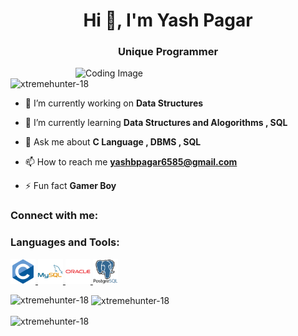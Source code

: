 <h1 align="center">Hi 👋, I'm Yash Pagar</h1>
<h3 align="center">Unique Programmer</h3>
<img align="right" alt="Coding Image" width="400" src="https://imgs.search.brave.com/3n8dZUtS2_gQY5c542S9L_V6Jf_CkBuhmEpbROh5JeU/rs:fit:860:0:0/g:ce/aHR0cHM6Ly9naWZk/Yi5jb20vaW1hZ2Vz/L2hpZ2gvYW5pbWF0/ZWQtcHJvZ3JhbW1l/ci1ndXktY29kaW5n/LTc5MGEwYnM4ZTh0/aHBpc2cuZ2lm.gif">

<p align="left"> <img src="https://komarev.com/ghpvc/?username=xtremehunter-18&label=Profile%20views&color=0e75b6&style=flat" alt="xtremehunter-18" /> </p>

- 🔭 I’m currently working on **Data Structures**

- 🌱 I’m currently learning **Data Structures and Alogorithms , SQL**

- 💬 Ask me about **C Language , DBMS , SQL**

- 📫 How to reach me **yashbpagar6585@gmail.com**

- ⚡ Fun fact **Gamer Boy**

<h3 align="left">Connect with me:</h3>
<p align="left">
</p>

<h3 align="left">Languages and Tools:</h3>
<p align="left"> <a href="https://www.cprogramming.com/" target="_blank" rel="noreferrer"> <img src="https://raw.githubusercontent.com/devicons/devicon/master/icons/c/c-original.svg" alt="c" width="40" height="40"/> </a> <a href="https://www.mysql.com/" target="_blank" rel="noreferrer"> <img src="https://raw.githubusercontent.com/devicons/devicon/master/icons/mysql/mysql-original-wordmark.svg" alt="mysql" width="40" height="40"/> </a> <a href="https://www.oracle.com/" target="_blank" rel="noreferrer"> <img src="https://raw.githubusercontent.com/devicons/devicon/master/icons/oracle/oracle-original.svg" alt="oracle" width="40" height="40"/> </a> <a href="https://www.postgresql.org" target="_blank" rel="noreferrer"> <img src="https://raw.githubusercontent.com/devicons/devicon/master/icons/postgresql/postgresql-original-wordmark.svg" alt="postgresql" width="40" height="40"/> </a> </p>

<p><img align="left" src="https://github-readme-stats.vercel.app/api/top-langs?username=xtremehunter-18&show_icons=true&locale=en&layout=compact" alt="xtremehunter-18" /></p>

<p>&nbsp;<img align="center" src="https://github-readme-stats.vercel.app/api?username=xtremehunter-18&show_icons=true&locale=en" alt="xtremehunter-18" /></p>

<p><img align="center" src="https://github-readme-streak-stats.herokuapp.com/?user=xtremehunter-18&" alt="xtremehunter-18" /></p>
